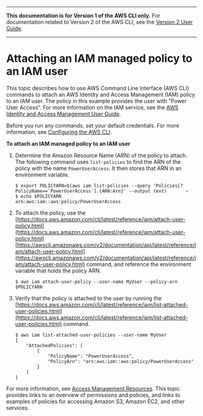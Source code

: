 --------

**This documentation is for Version 1 of the AWS CLI only\.** For documentation related to Version 2 of the AWS CLI, see the [Version 2 User Guide](https://docs.aws.amazon.com/cli/latest/userguide/)\.

--------

# Attaching an IAM managed policy to an IAM user<a name="cli-services-iam-policy"></a>

This topic describes how to use AWS Command Line Interface \(AWS CLI\) commands to attach an AWS Identity and Access Management \(IAM\) policy to an IAM user\. The policy in this example provides the user with "Power User Access"\. For more information on the IAM service, see the [AWS Identity and Access Management User Guide](https://docs.aws.amazon.com/IAM/latest/UserGuide/introduction.html)\.

Before you run any commands, set your default credentials\. For more information, see [Configuring the AWS CLI](cli-chap-configure.md)\.

**To attach an IAM managed policy to an IAM user**

1. Determine the Amazon Resource Name \(ARN\) of the policy to attach\. The following command uses `list-policies` to find the ARN of the policy with the name `PowerUserAccess`\. It then stores that ARN in an environment variable\.

   ```
   $ export POLICYARN=$(aws iam list-policies --query 'Policies[?PolicyName==`PowerUserAccess`].{ARN:Arn}' --output text)       ~
   $ echo $POLICYARN
   arn:aws:iam::aws:policy/PowerUserAccess
   ```

1. To attach the policy, use the [https://docs.aws.amazon.com/cli/latest/reference/iam/attach-user-policy.html](https://docs.aws.amazon.com/cli/latest/reference/iam/attach-user-policy.html)[https://awscli.amazonaws.com/v2/documentation/api/latest/reference/iam/attach-user-policy.html](https://awscli.amazonaws.com/v2/documentation/api/latest/reference/iam/attach-user-policy.html) command, and reference the environment variable that holds the policy ARN\.

   ```
   $ aws iam attach-user-policy --user-name MyUser --policy-arn $POLICYARN
   ```

1. Verify that the policy is attached to the user by running the [https://docs.aws.amazon.com/cli/latest/reference/iam/list-attached-user-policies.html](https://docs.aws.amazon.com/cli/latest/reference/iam/list-attached-user-policies.html) command\.

   ```
   $ aws iam list-attached-user-policies --user-name MyUser
   {
       "AttachedPolicies": [
           {
               "PolicyName": "PowerUserAccess",
               "PolicyArn": "arn:aws:iam::aws:policy/PowerUserAccess"
           }
       ]
   }
   ```

For more information, see [Access Management Resources](https://docs.aws.amazon.com/IAM/latest/UserGuide/policies-additional-resources.html)\. This topic provides links to an overview of permissions and policies, and links to examples of policies for accessing Amazon S3, Amazon EC2, and other services\.